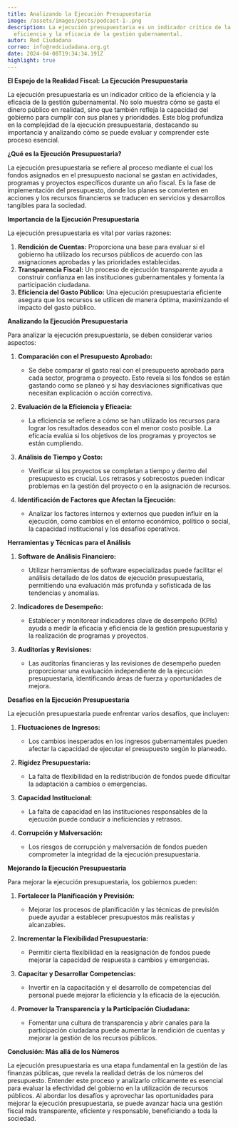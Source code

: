 ```yaml
---
title: Analizando la Ejecución Presupuestaria
image: /assets/images/posts/podcast-1-.png
description: La ejecución presupuestaria es un indicador crítico de la
  eficiencia y la eficacia de la gestión gubernamental.
autor: Red Ciudadana
correo: info@redciudadana.org.gt
date: 2024-04-08T19:34:34.191Z
highlight: true
---
```

**El Espejo de la Realidad Fiscal: La Ejecución Presupuestaria**

La ejecución presupuestaria es un indicador crítico de la eficiencia y la eficacia de la gestión gubernamental. No solo muestra cómo se gasta el dinero público en realidad, sino que también refleja la capacidad del gobierno para cumplir con sus planes y prioridades. Este blog profundiza en la complejidad de la ejecución presupuestaria, destacando su importancia y analizando cómo se puede evaluar y comprender este proceso esencial.

**¿Qué es la Ejecución Presupuestaria?**

La ejecución presupuestaria se refiere al proceso mediante el cual los fondos asignados en el presupuesto nacional se gastan en actividades, programas y proyectos específicos durante un año fiscal. Es la fase de implementación del presupuesto, donde los planes se convierten en acciones y los recursos financieros se traducen en servicios y desarrollos tangibles para la sociedad.

**Importancia de la Ejecución Presupuestaria**

La ejecución presupuestaria es vital por varias razones:

1. **Rendición de Cuentas:** Proporciona una base para evaluar si el gobierno ha utilizado los recursos públicos de acuerdo con las asignaciones aprobadas y las prioridades establecidas.
2. **Transparencia Fiscal:** Un proceso de ejecución transparente ayuda a construir confianza en las instituciones gubernamentales y fomenta la participación ciudadana.
3. **Eficiencia del Gasto Público:** Una ejecución presupuestaria eficiente asegura que los recursos se utilicen de manera óptima, maximizando el impacto del gasto público.

**Analizando la Ejecución Presupuestaria**

Para analizar la ejecución presupuestaria, se deben considerar varios aspectos:

1. **Comparación con el Presupuesto Aprobado:**

   * Se debe comparar el gasto real con el presupuesto aprobado para cada sector, programa o proyecto. Esto revela si los fondos se están gastando como se planeó y si hay desviaciones significativas que necesitan explicación o acción correctiva.
2. **Evaluación de la Eficiencia y Eficacia:**

   * La eficiencia se refiere a cómo se han utilizado los recursos para lograr los resultados deseados con el menor costo posible. La eficacia evalúa si los objetivos de los programas y proyectos se están cumpliendo.
3. **Análisis de Tiempo y Costo:**

   * Verificar si los proyectos se completan a tiempo y dentro del presupuesto es crucial. Los retrasos y sobrecostos pueden indicar problemas en la gestión del proyecto o en la asignación de recursos.
4. **Identificación de Factores que Afectan la Ejecución:**

   * Analizar los factores internos y externos que pueden influir en la ejecución, como cambios en el entorno económico, político o social, la capacidad institucional y los desafíos operativos.

**Herramientas y Técnicas para el Análisis**

1. **Software de Análisis Financiero:**

   * Utilizar herramientas de software especializadas puede facilitar el análisis detallado de los datos de ejecución presupuestaria, permitiendo una evaluación más profunda y sofisticada de las tendencias y anomalías.
2. **Indicadores de Desempeño:**

   * Establecer y monitorear indicadores clave de desempeño (KPIs) ayuda a medir la eficacia y eficiencia de la gestión presupuestaria y la realización de programas y proyectos.
3. **Auditorías y Revisiones:**

   * Las auditorías financieras y las revisiones de desempeño pueden proporcionar una evaluación independiente de la ejecución presupuestaria, identificando áreas de fuerza y oportunidades de mejora.

**Desafíos en la Ejecución Presupuestaria**

La ejecución presupuestaria puede enfrentar varios desafíos, que incluyen:

1. **Fluctuaciones de Ingresos:**

   * Los cambios inesperados en los ingresos gubernamentales pueden afectar la capacidad de ejecutar el presupuesto según lo planeado.
2. **Rigidez Presupuestaria:**

   * La falta de flexibilidad en la redistribución de fondos puede dificultar la adaptación a cambios o emergencias.
3. **Capacidad Institucional:**

   * La falta de capacidad en las instituciones responsables de la ejecución puede conducir a ineficiencias y retrasos.
4. **Corrupción y Malversación:**

   * Los riesgos de corrupción y malversación de fondos pueden comprometer la integridad de la ejecución presupuestaria.

**Mejorando la Ejecución Presupuestaria**

Para mejorar la ejecución presupuestaria, los gobiernos pueden:

1. **Fortalecer la Planificación y Previsión:**

   * Mejorar los procesos de planificación y las técnicas de previsión puede ayudar a establecer presupuestos más realistas y alcanzables.
2. **Incrementar la Flexibilidad Presupuestaria:**

   * Permitir cierta flexibilidad en la reasignación de fondos puede mejorar la capacidad de respuesta a cambios y emergencias.
3. **Capacitar y Desarrollar Competencias:**

   * Invertir en la capacitación y el desarrollo de competencias del personal puede mejorar la eficiencia y la eficacia de la ejecución.
4. **Promover la Transparencia y la Participación Ciudadana:**

   * Fomentar una cultura de transparencia y abrir canales para la participación ciudadana puede aumentar la rendición de cuentas y mejorar la gestión de los recursos públicos.

**Conclusión: Más allá de los Números**

La ejecución presupuestaria es una etapa fundamental en la gestión de las finanzas públicas, que revela la realidad detrás de los números del presupuesto. Entender este proceso y analizarlo críticamente es esencial para evaluar la efectividad del gobierno en la utilización de recursos públicos. Al abordar los desafíos y aprovechar las oportunidades para mejorar la ejecución presupuestaria, se puede avanzar hacia una gestión fiscal más transparente, eficiente y responsable, beneficiando a toda la sociedad.